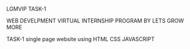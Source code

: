 LGMVIP TASK-1


WEB DEVELPMENT VIRTUAL INTERNSHIP PROGRAM BY LETS GROW MORE

TASK-1 single page website using HTML CSS JAVASCRIPT
